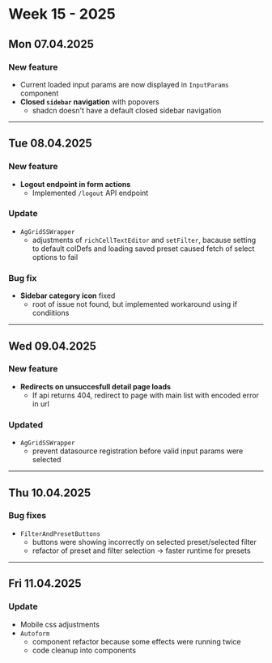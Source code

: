 # Week 15 - 2025

## Mon 07.04.2025

### New feature

- Current loaded input params are now displayed in `InputParams` component
- **Closed `sidebar` navigation** with popovers
  - shadcn doesn't have a default closed sidebar navigation


---


## Tue 08.04.2025

### New feature
- **Logout endpoint in form actions**
  - Implemented `/logout` API endpoint 

### Update
- `AgGridSSWrapper`
  - adjustments of `richCellTextEditor` and `setFilter`, bacause setting to default colDefs and loading saved preset caused fetch of select options to fail

### Bug fix
- **Sidebar category icon** fixed
  - root of issue not found, but implemented workaround using if condiitions


---


## Wed 09.04.2025

### New feature
- **Redirects on unsuccesfull detail page loads**
  - If api returns 404, redirect to page with main list with encoded error in url

### Updated
- `AgGridSSWrapper` 
  - prevent datasource registration before valid input params were selected


---


## Thu 10.04.2025

### Bug fixes

- `FilterAndPresetButtons`
  - buttons were showing incorrectly on selected preset/selected filter
  - refactor of preset and filter selection -> faster runtime for presets


---


## Fri 11.04.2025

### Update

- Mobile css adjustments
- `Autoform` 
  - component refactor because some effects were running twice
  - code cleanup into components
